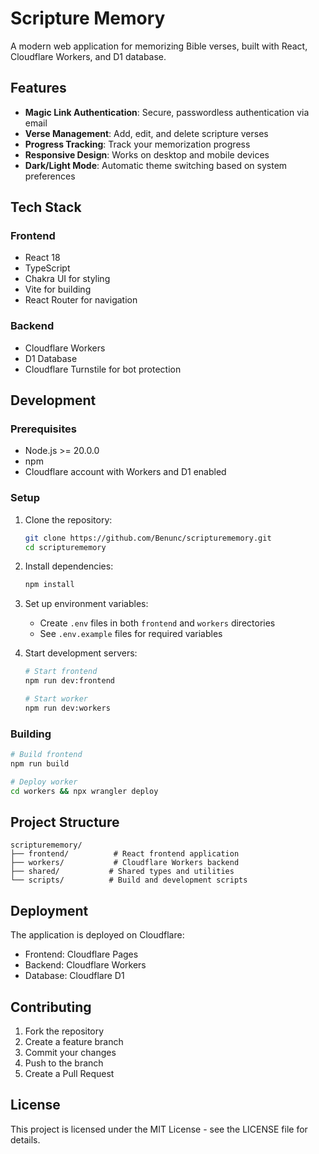 # Scripture Memory

A modern web application for memorizing Bible verses, built with React, Cloudflare Workers, and D1 database.

## Features

- **Magic Link Authentication**: Secure, passwordless authentication via email
- **Verse Management**: Add, edit, and delete scripture verses
- **Progress Tracking**: Track your memorization progress
- **Responsive Design**: Works on desktop and mobile devices
- **Dark/Light Mode**: Automatic theme switching based on system preferences

## Tech Stack

### Frontend
- React 18
- TypeScript
- Chakra UI for styling
- Vite for building
- React Router for navigation

### Backend
- Cloudflare Workers
- D1 Database
- Cloudflare Turnstile for bot protection

## Development

### Prerequisites
- Node.js >= 20.0.0
- npm
- Cloudflare account with Workers and D1 enabled

### Setup

1. Clone the repository:
   ```bash
   git clone https://github.com/Benunc/scripturememory.git
   cd scripturememory
   ```

2. Install dependencies:
   ```bash
   npm install
   ```

3. Set up environment variables:
   - Create `.env` files in both `frontend` and `workers` directories
   - See `.env.example` files for required variables

4. Start development servers:
   ```bash
   # Start frontend
   npm run dev:frontend

   # Start worker
   npm run dev:workers
   ```

### Building

```bash
# Build frontend
npm run build

# Deploy worker
cd workers && npx wrangler deploy
```

## Project Structure

```
scripturememory/
├── frontend/          # React frontend application
├── workers/           # Cloudflare Workers backend
├── shared/           # Shared types and utilities
└── scripts/          # Build and development scripts
```

## Deployment

The application is deployed on Cloudflare:
- Frontend: Cloudflare Pages
- Backend: Cloudflare Workers
- Database: Cloudflare D1

## Contributing

1. Fork the repository
2. Create a feature branch
3. Commit your changes
4. Push to the branch
5. Create a Pull Request

## License

This project is licensed under the MIT License - see the LICENSE file for details.
